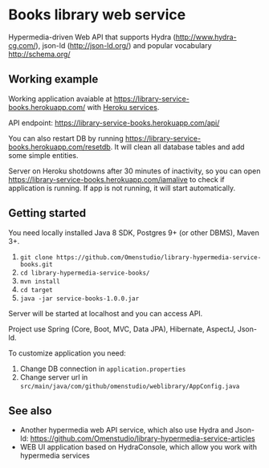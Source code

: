 # Books library web service

Hypermedia-driven Web API that supports Hydra (http://www.hydra-cg.com/), json-ld (http://json-ld.org/) and popular vocabulary http://schema.org/


## Working example
Working application avaiable at https://library-service-books.herokuapp.com/ with [Heroku services](https://dashboard.heroku.com).

API endpoint: https://library-service-books.herokuapp.com/api/

You can also restart DB by running https://library-service-books.herokuapp.com/resetdb. It will clean all database tables and add some simple entities.

Server on Heroku shotdowns after 30 minutes of inactivity, so you can open https://library-service-books.herokuapp.com/iamalive to check if application is running. If app is not running, it will start automatically.


## Getting started
You need locally installed Java 8 SDK, Postgres 9+ (or other DBMS), Maven 3+.

1. `git clone https://github.com/Omenstudio/library-hypermedia-service-books.git`
2. `cd library-hypermedia-service-books/`
3. `mvn install`
4. `cd target`
5. `java -jar service-books-1.0.0.jar`

Server will be started at localhost and you can access API.

Project use Spring (Core, Boot, MVC, Data JPA), Hibernate, AspectJ, Json-ld.

To customize application you need:
1. Change DB connection in `application.properties`
2. Change server url in `src/main/java/com/github/omenstudio/weblibrary/AppConfig.java`


## See also
- Another hypermedia web API service, which also use Hydra and Json-ld: https://github.com/Omenstudio/library-hypermedia-service-articles
- WEB UI application based on HydraConsole, which allow you work with hypermedia services 


